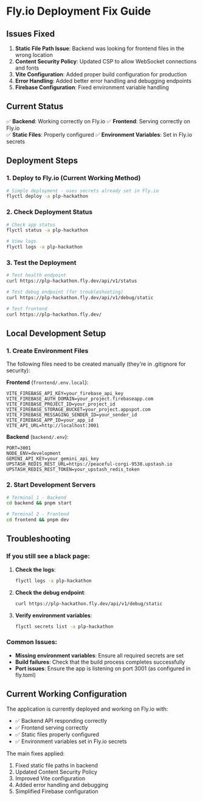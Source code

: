 # Fly.io Deployment Fix Guide

## Issues Fixed

1. **Static File Path Issue**: Backend was looking for frontend files in the wrong location
2. **Content Security Policy**: Updated CSP to allow WebSocket connections and fonts
3. **Vite Configuration**: Added proper build configuration for production
4. **Error Handling**: Added better error handling and debugging endpoints
5. **Firebase Configuration**: Fixed environment variable handling

## Current Status

✅ **Backend**: Working correctly on Fly.io
✅ **Frontend**: Serving correctly on Fly.io  
✅ **Static Files**: Properly configured
✅ **Environment Variables**: Set in Fly.io secrets

## Deployment Steps

### 1. Deploy to Fly.io (Current Working Method)

```bash
# Simple deployment - uses secrets already set in Fly.io
flyctl deploy -a plp-hackathon
```

### 2. Check Deployment Status

```bash
# Check app status
flyctl status -a plp-hackathon

# View logs
flyctl logs -a plp-hackathon
```

### 3. Test the Deployment

```bash
# Test health endpoint
curl https://plp-hackathon.fly.dev/api/v1/status

# Test debug endpoint (for troubleshooting)
curl https://plp-hackathon.fly.dev/api/v1/debug/static

# Test frontend
curl https://plp-hackathon.fly.dev/
```

## Local Development Setup

### 1. Create Environment Files

The following files need to be created manually (they're in .gitignore for security):

**Frontend** (`frontend/.env.local`):

```env
VITE_FIREBASE_API_KEY=your_firebase_api_key
VITE_FIREBASE_AUTH_DOMAIN=your_project.firebaseapp.com
VITE_FIREBASE_PROJECT_ID=your_project_id
VITE_FIREBASE_STORAGE_BUCKET=your_project.appspot.com
VITE_FIREBASE_MESSAGING_SENDER_ID=your_sender_id
VITE_FIREBASE_APP_ID=your_app_id
VITE_API_URL=http://localhost:3001
```

**Backend** (`backend/.env`):

```env
PORT=3001
NODE_ENV=development
GEMINI_API_KEY=your_gemini_api_key
UPSTASH_REDIS_REST_URL=https://peaceful-corgi-9538.upstash.io
UPSTASH_REDIS_REST_TOKEN=your_upstash_redis_token
```

### 2. Start Development Servers

```bash
# Terminal 1 - Backend
cd backend && pnpm start

# Terminal 2 - Frontend
cd frontend && pnpm dev
```

## Troubleshooting

### If you still see a black page:

1. **Check the logs**:

   ```bash
   flyctl logs -a plp-hackathon
   ```

2. **Check the debug endpoint**:

   ```bash
   curl https://plp-hackathon.fly.dev/api/v1/debug/static
   ```

3. **Verify environment variables**:
   ```bash
   flyctl secrets list -a plp-hackathon
   ```

### Common Issues:

- **Missing environment variables**: Ensure all required secrets are set
- **Build failures**: Check that the build process completes successfully
- **Port issues**: Ensure the app is listening on port 3001 (as configured in fly.toml)

## Current Working Configuration

The application is currently deployed and working on Fly.io with:

- ✅ Backend API responding correctly
- ✅ Frontend serving correctly
- ✅ Static files properly configured
- ✅ Environment variables set in Fly.io secrets

The main fixes applied:

1. Fixed static file paths in backend
2. Updated Content Security Policy
3. Improved Vite configuration
4. Added error handling and debugging
5. Simplified Firebase configuration
